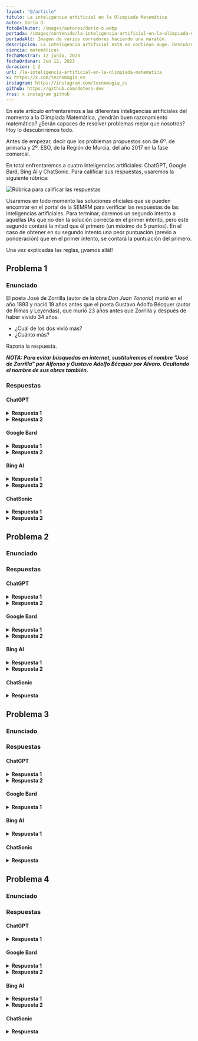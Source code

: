 ```yaml
---
layout: "@/article"
titulo: La inteligencia artificial en la Olimpiada Matemática
autor: Darío O.
fotoDelAutor: /images/autores/dario-o.webp
portada: /images/contenido/la-inteligencia-artificial-en-la-olimpiada-matematica/portada.webp
portadaAlt: Imagen de varios corredores haciendo una maratón.
descripcion: La inteligencia artificial está en continuo auge. Descubre su poder en este artículo.
ciencia: matemáticas
fechaMostrar: 12 junio, 2023
fechaOrdenar: Jun 12, 2023
duracion: 1 2
url: /la-inteligencia-artificial-en-la-olimpiada-matematica
x: https://x.com/tecnomagia_es
instagram: https://instagram.com/tecnomagia_es
github: https://github.com/dotero-dev
rrss: x instagram github
---
```


En este artículo enfrentaremos a las diferentes inteligencias artificiales del momento a la Olimpiada Matemática, ¿tendrán buen razonamiento matemático? ¿Serán capaces de resolver problemas mejor que nosotros? Hoy lo descubriremos todo.

Antes de empezar, decir que los problemas propuestos son de 6º. de primaria y 2º. ESO, de la Región de Murcia, del año 2017 en la fase comarcal.

En total enfrentaremos a cuatro inteligencias artificiales: ChatGPT, Google Bard, Bing AI y ChatSonic. Para calificar sus respuestas, usaremos la siguiente rúbrica:

![Rúbrica para calificar las respuestas](/images/contenido/la-inteligencia-artificial-en-la-olimpiada-matematica/rubrica.webp)

Usaremos en todo momento las soluciones oficiales que se pueden encontrar en el portal de la SEMRM para verificar las respuestas de las inteligencias artificiales. Para terminar, daremos un segundo intento a aquellas IAs que no den la solución correcta en el primer intento, pero este segundo contará la mitad que él primero (un máximo de 5 puntos). En el caso de obtener en su segundo intento una peor puntuación (previo a ponderación) que en el primer intento, se contará la puntuación del primero.

Una vez explicadas las reglas, ¡¡vamos allá!!

## Problema 1

### Enunciado

El poeta José de Zorrilla (autor de la obra *Don Juan Tenorio*) murió en el año 1893 y nació 19 años antes que el poeta Gustavo Adolfo Bécquer (autor de Rimas y Leyendas), que murió 23 años antes que Zorrilla y después de haber vivido 34 años.

- ¿Cuál de los dos vivió más?
- ¿Cuánto más?

Razona la respuesta.

***NOTA: Para evitar búsquedas en internet, sustituiremos el nombre "José de Zorrilla" por Alfonso y Gustavo Adolfo Bécquer por Álvaro. Ocultando el nombre de sus obras también.***

### Respuestas

#### ChatGPT

<details>
<summary><b>Respuesta 1</b></summary>
Para resolver este problema, vamos a analizar la información proporcionada:

1.	Alfonso murió en el año 1893.
2.	Álvaro nació 19 años después que Alfonso.
3.	Álvaro murió 23 años antes que Alfonso.
4.	Álvaro vivió 34 años.

A partir de esta información, podemos calcular los años de vida de Alfonso:
1.	Alfonso vivió hasta el año en el que murió, que es 1893.
2.	Restamos los años de vida de Álvaro (34 años) a la fecha de muerte de Alfonso: 1893 - 34 = 1859.
3.	Esto significa que Alfonso nació en el año 1859.

Ahora podemos comparar los años de vida de Alfonso y Álvaro:

- Alfonso vivió desde 1859 hasta 1893, lo que equivale a 34 años.
- Álvaro vivió desde su nacimiento hasta su muerte, que son 34 años en total.

Por lo tanto, ambos vivieron la misma cantidad de años: 34 años.

En resumen, ninguno de los dos vivió más que el otro, ya que ambos vivieron exactamente 34 años.
</details>

<details>
<summary><b>Respuesta 2</b></summary>
Para responder a estas preguntas, vamos a analizar la información proporcionada:

- Alfonso murió en el año 1893 y vivió un total de 34 años.
- Álvaro murió 23 años antes que Alfonso.

Si Álvaro murió 23 años antes que Alfonso y Alfonso vivió 34 años, podemos calcular el año de nacimiento de Álvaro sumando 23 años al año de la muerte de Alfonso.

Año de nacimiento de Álvaro = Año de muerte de Alfonso + 23

Año de nacimiento de Álvaro = 1893 + 23 = 1916

Dado que Alfonso nació 19 años antes que Álvaro, podemos calcular el año de nacimiento de Alfonso restando 19 años al año de nacimiento de Álvaro.

Año de nacimiento de Alfonso = Año de nacimiento de Álvaro - 19

Año de nacimiento de Alfonso = 1916 - 19 = 1897

Ahora podemos determinar quién vivió más tiempo restando el año de nacimiento de Alfonso al año de muerte de Alfonso y comparándolo con el tiempo de vida de Álvaro.

Tiempo de vida de Alfonso = Año de muerte de Alfonso - Año de nacimiento de Alfonso

Tiempo de vida de Alfonso = 1893 - 1897 = -4

Esto indica que Alfonso habría muerto 4 años antes de su nacimiento, lo cual no tiene sentido. Es probable que haya un error en la información proporcionada o en los cálculos realizados. Por lo tanto, no se puede determinar quién vivió más ni cuánto más tiempo vivió sin información adicional o corrección de los datos.
</details>

#### Google Bard

<details>
<summary><b>Respuesta 1</b></summary>

</details>

<details>
<summary><b>Respuesta 2</b></summary>

</details>

#### Bing AI

<details>
<summary><b>Respuesta 1</b></summary>

</details>

<details>
<summary><b>Respuesta 2</b></summary>

</details>

#### ChatSonic

<details>
<summary><b>Respuesta 1</b></summary>

</details>

<details>
<summary><b>Respuesta 2</b></summary>

</details>

## Problema 2

### Enunciado

### Respuestas

#### ChatGPT

<details>
<summary><b>Respuesta 1</b></summary>

</details>

<details>
<summary><b>Respuesta 2</b></summary>

</details>

#### Google Bard

<details>
<summary><b>Respuesta 1</b></summary>

</details>

<details>
<summary><b>Respuesta 2</b></summary>

</details>

#### Bing AI

<details>
<summary><b>Respuesta 1</b></summary>

</details>

<details>
<summary><b>Respuesta 2</b></summary>

</details>

#### ChatSonic

<details>
<summary><b>Respuesta</b></summary>

</details>

## Problema 3

### Enunciado

### Respuestas

#### ChatGPT

<details>
<summary><b>Respuesta 1</b></summary>

</details>

<details>
<summary><b>Respuesta 2</b></summary>

</details>

#### Google Bard

<details>
<summary><b>Respuesta 1</b></summary>

</details>

#### Bing AI

<details>
<summary><b>Respuesta 1</b></summary>

</details>


#### ChatSonic

<details>
<summary><b>Respuesta</b></summary>

</details>

## Problema 4

### Enunciado

### Respuestas

#### ChatGPT

<details>
<summary><b>Respuesta 1</b></summary>

</details>

#### Google Bard

<details>
<summary><b>Respuesta 1</b></summary>

</details>

<details>
<summary><b>Respuesta 2</b></summary>

</details>

#### Bing AI

<details>
<summary><b>Respuesta 1</b></summary>

</details>

<details>
<summary><b>Respuesta 2</b></summary>

</details>

#### ChatSonic

<details>
<summary><b>Respuesta</b></summary>

</details>
